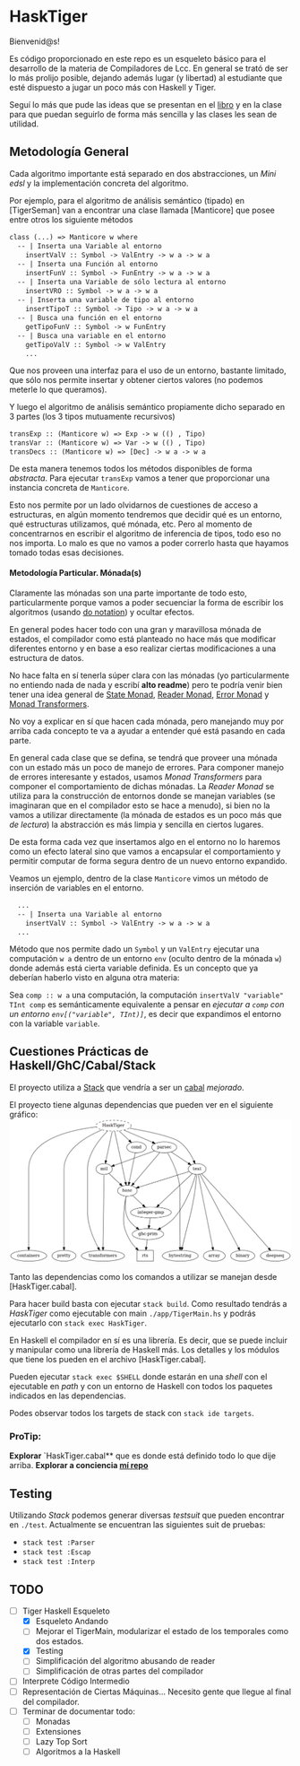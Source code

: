 # HaskTiger

Bienvenid@s!

Es código proporcionado en este repo es un esqueleto básico para el desarrollo de la materia de Compiladores de Lcc. En general
se trató de ser lo más prolijo posible, dejando además lugar (y libertad) al estudiante que esté dispuesto a jugar un poco
más con Haskell y Tiger.

Seguí lo más que pude las ideas que se presentan en el [libro](https://www.cs.princeton.edu/~appel/modern/ml/) y en la clase para
que puedan seguirlo de forma más sencilla y las clases les sean de utilidad.

## Metodología General

Cada algoritmo importante está separado en dos abstracciones, un *Mini edsl* y la implementación concreta del algoritmo.

Por ejemplo, para el algoritmo de análisis semántico (tipado) en [TigerSeman] van a encontrar una clase llamada [Manticore] que
posee entre otros los siguiente métodos
```
class (...) => Manticore w where
  -- | Inserta una Variable al entorno
    insertValV :: Symbol -> ValEntry -> w a -> w a
  -- | Inserta una Función al entorno
    insertFunV :: Symbol -> FunEntry -> w a -> w a
  -- | Inserta una Variable de sólo lectura al entorno
    insertVRO :: Symbol -> w a -> w a
  -- | Inserta una variable de tipo al entorno
    insertTipoT :: Symbol -> Tipo -> w a -> w a
  -- | Busca una función en el entorno
    getTipoFunV :: Symbol -> w FunEntry
  -- | Busca una variable en el entorno
    getTipoValV :: Symbol -> w ValEntry
    ...
```

Que nos proveen una interfaz para el uso de un entorno, bastante limitado, que sólo nos permite insertar y obtener
ciertos valores (no podemos meterle lo que queramos).

Y luego el algoritmo de análisis semántico propiamente dicho separado en 3 partes (los 3 tipos mutuamente recursivos)
```
transExp :: (Manticore w) => Exp -> w (() , Tipo)
transVar :: (Manticore w) => Var -> w (() , Tipo)
transDecs :: (Manticore w) => [Dec] -> w a -> w a
```
De esta manera tenemos todos los métodos disponibles de forma *abstracta*. Para ejecutar `transExp` vamos a tener
que proporcionar una instancia concreta de `Manticore`.

Esto nos permite por un lado olvidarnos de cuestiones de acceso a estructuras, en algún momento tendremos que decidir
qué es un entorno, qué estructuras utilizamos, qué mónada, etc. Pero al momento de concentrarnos en escribir el algoritmo
de inferencia de tipos, todo eso no nos importa. Lo malo es que no vamos a poder correrlo hasta que hayamos tomado todas esas
decisiones.

#### Metodología Particular. Mónada(s)

Claramente las mónadas son una parte importante de todo esto, particularmente porque vamos a poder secuenciar la forma de escribir
los algoritmos (usando [do notation](https://en.wikibooks.org/wiki/Haskell/do_notation)) y ocultar efectos.

En general podes hacer todo con una gran y maravillosa mónada de estados, el compilador como está planteado no hace más que modificar
diferentes entorno y en base a eso realizar ciertas modificaciones a una estructura de datos.

No hace falta en sí tenerla súper clara con las mónadas (yo particularmente no entiendo nada de nada y escribí **alto readme**)
pero te podría venir bien tener una idea general de [State Monad](https://wiki.haskell.org/All_About_Monads#The_State_monad),
[Reader Monad](https://wiki.haskell.org/All_About_Monads#The_Reader_monad), [Error Monad](https://wiki.haskell.org/All_About_Monads#The_Error_monad)
y [Monad Transformers](https://wiki.haskell.org/All_About_Monads#Monad_transformers).

No voy a explicar en sí que hacen cada mónada, pero manejando muy por arriba cada concepto te va a ayudar a entender qué está pasando
en cada parte.

En general cada clase que se defina, se tendrá que proveer una mónada con un estado más un poco de manejo de errores. Para componer manejo
de errores interesante y estados, usamos *Monad Transformers* para componer el comportamiento de dichas mónadas. La *Reader Monad* se utiliza
para la construcción de entornos donde se manejan variables (se imaginaran que en el compilador esto se hace a menudo), si bien no la vamos
a utilizar directamente (la mónada de estados es un poco más que *de lectura*) la abstracción es más limpia y sencilla en ciertos lugares.

De esta forma cada vez que insertamos algo en el entorno no lo haremos como un
efecto lateral sino que vamos a encapsular el comportamiento y permitir computar
de forma segura dentro de un nuevo entorno expandido.

Veamos un ejemplo, dentro de la clase `Manticore` vimos un método de inserción de variables en el entorno.
```
  ...
  -- | Inserta una Variable al entorno
    insertValV :: Symbol -> ValEntry -> w a -> w a
  ...
```
Método que nos permite dado un `Symbol` y un `ValEntry` ejecutar una computación `w a` dentro de un
entorno `env` (oculto dentro de la mónada `w`) donde además está cierta variable definida.
Es un concepto que ya deberían haberlo visto en alguna otra materia:

Sea `comp :: w a` una computación, la computación `insertValV "variable" TInt comp` es semánticamente
equivalente a pensar en *ejecutar a `comp` con un entorno `env[("variable", TInt)]`*, es decir que
expandimos el entorno con la variable `variable`.

## Cuestiones Prácticas de Haskell/GhC/Cabal/Stack

El proyecto utiliza a [Stack](https://docs.haskellstack.org/en/stable/README/) que vendría a ser
un [cabal](https://cabal) *mejorado*.

El proyecto tiene algunas dependencias que pueden ver en el siguiente gráfico:
![Dependencias](doc/dep.png)

Tanto las dependencias como los comandos a utilizar se manejan desde [HaskTiger.cabal].

Para hacer build basta con ejecutar `stack build`. Como resultado tendrás a *HaskTiger* como ejecutable con main `./app/TigerMain.hs`
y podrás ejecutarlo con `stack exec HaskTiger`.

En Haskell el compilador en sí es una librería. Es decir, que se puede incluir y manipular como una librería de Haskell más. Los detalles
y los módulos que tiene los pueden en el archivo [HaskTiger.cabal].

Pueden ejecutar `stack exec $SHELL` donde estarán en una *shell* con el ejecutable en *path* y con un entorno de Haskell con todos los paquetes
indicados en las dependencias.

Podes observar todos los targets de stack con `stack ide targets`.

### ProTip:

**Explorar** `HaskTiger.cabal** que es donde está definido todo lo que dije arriba.
**Explorar a conciencia [mí repo](https://bitbucket.org/martinceresa/tiger-compiler)**

## Testing

Utilizando *Stack* podemos generar diversas *testsuit* que pueden encontrar en `./test`. Actualmente se encuentran
las siguientes suit de pruebas:
+ `stack test :Parser`
+ `stack test :Escap`
+ `stack test :Interp`

## TODO

- [ ] Tiger Haskell Esqueleto
  * [x] Esqueleto Andando
  * [ ] Mejorar el TigerMain, modularizar el estado de los temporales como dos estados.
  * [x] Testing
  * [ ] Simplificación del algoritmo abusando de reader
  * [ ] Simplificación de otras partes del compilador
- [ ] Interprete Código Intermedio
- [ ] Representación de Ciertas Máquinas... Necesito gente que llegue al final del compilador.
- [ ] Terminar de documentar todo:
  * [ ] Monadas
  * [ ] Extensiones
  * [ ] Lazy Top Sort
  * [ ] Algoritmos a la Haskell
